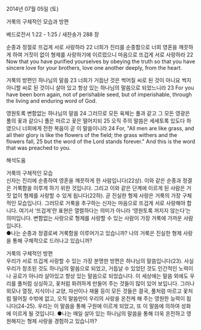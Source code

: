2014년 07월 05일 (토)

거룩의 구체적인 모습과 방편



베드로전서 1:22 - 1:25 / 새찬송가 288 장


순종과 정절로 뜨겁게 서로 사랑하라
22 너희가 진리를 순종함으로 너희 영혼을 깨끗하게 하여 거짓이 없이 형제를 사랑하기에 이르렀으니 마음으로 뜨겁게 서로 사랑하라 
22 Now that you have purified yourselves by obeying the truth so that you have sincere love for your brothers, love one another deeply, from the heart.  

거룩의 방편인 하나님의 말씀
23 너희가 거듭난 것은 썩어질 씨로 된 것이 아니요 썩지 아니할 씨로 된 것이니 살아 있고 항상 있는 하나님의 말씀으로 되었느니라
23 For you have been born again, not of perishable seed, but of imperishable, through the living and enduring word of God.

영원토록 변함없는 하나님의 말씀
24 그러므로 모든 육체는 풀과 같고 그 모든 영광은 풀의 꽃과 같으니 풀은 마르고 꽃은 떨어지되 25 오직 주의 말씀은 세세토록 있도다 하였으니 너희에게 전한 복음이 곧 이 말씀이니라 
24 For, "All men are like grass, and all their glory is like the flowers of the field; the grass withers and the flowers fall, 25 but the word of the Lord stands forever." And this is the word that was preached to you.

해석도움





거룩의 구체적인 모습  
신자는 진리에 순종하여 영혼을 깨끗하게 한 사람입니다(22상). 이와 같은 순종과 정결은 거룩함을 이루게 하기 위한 것입니다. 그리고 이와 같은 단계에 이르게 된 사람은 거짓 없이 형제를 사랑할 수 있게 됩니다(22하). 곧 진실한 형제 사랑은 거룩의 가장 구체적인 모습입니다. 그러므로 거룩을 추구하는 신자는 마음으로 뜨겁게 서로 사랑해야 합니다. 여기서 ‘뜨겁게’란 표현은 열렬하다는 의미가 아니라 ‘영원토록 꺼지지 않는다’는 의미입니다. 변함없는 사랑으로 형제를 사랑할 수 있는 사람이 가장 거룩에 가까운 사람입니다.   
●나는 순종과 정결로써 거룩함을 이루어가고 있습니까? 나의 거룩은 진실한 형제 사랑을 통해 구체적으로 드러나고 있습니까?  

거룩의 구체적인 방편  
우리가 서로 뜨겁게 사랑할 수 있는 가장 분명한 방편은 하나님의 말씀입니다(23). 사실 우리가 창조된 것도 하나님의 말씀으로 되었고, 거듭날 수 있었던 것도 인간적인 노력이나 공로가 아니라 살아있고 항상 있는 말씀으로 되었습니다. 이 세상에는 말씀 외에도 우리를 풀처럼 싱싱하고, 꽃처럼 화려하게 만들어 주는 것들이 많이 있어 보입니다. 그러나 외모나 열정, 지식이나 교양, 자선이나 재물 등이 모든 것들은 결국, 풀처럼 마르고 꽃처럼 떨어질 수밖에 없고, 오직 말씀만이 우리의 사랑을 온전케 해 주는 영원한 능력이 됩니다(24-25). 우리는 이 말씀을 통해 구원에 이르게 되었고, 또 이 말씀에 의하여 성화에 이르게 될 것입니다. 
●나는 매일 살아 있는 하나님의 말씀을 통해 더욱 온전하고 영원해지는 형제 사랑을 경험하고 있습니까?
